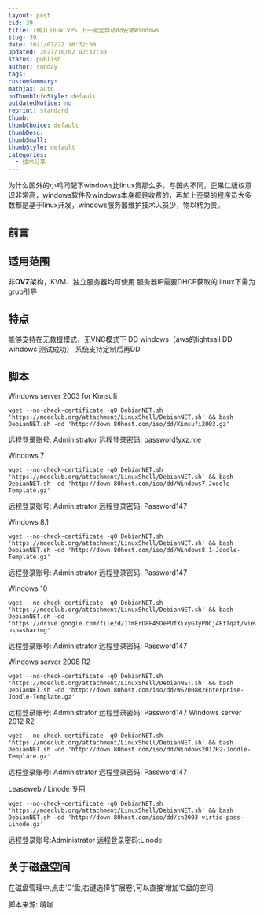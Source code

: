 ```yaml
---
layout: post
cid: 39
title: (转)Linux VPS 上一键全自动dd安装Windows
slug: 39
date: 2021/07/22 16:32:00
updated: 2021/10/02 02:17:50
status: publish
author: sunday
tags: 
customSummary: 
mathjax: auto
noThumbInfoStyle: default
outdatedNotice: no
reprint: standard
thumb: 
thumbChoice: default
thumbDesc: 
thumbSmall: 
thumbStyle: default
categories:
  - 技术分享
---
```


为什么国外的小鸡同配下windows比linux贵那么多，与国内不同，歪果仁版权意识非常高，windows软件及windows本身都是收费的，再加上歪果的程序员大多数都是基于linux开发，windows服务器维护技术人员少，物以稀为贵。 <!--more--> 


## 前言

<h2>适用范围</h2>

非**OVZ**架构，KVM、独立服务器均可使用
服务器IP需要DHCP获取的
linux下需为grub引导

## 特点
能够支持在无救援模式，无VNC模式下 DD windows（aws的lightsail DD windows 测试成功）
系统支持定制后再DD

## 脚本

Windows server 2003 for Kimsufi

    wget --no-check-certificate -qO DebianNET.sh 'https://moeclub.org/attachment/LinuxShell/DebianNET.sh' && bash DebianNET.sh -dd 'http://down.80host.com/iso/dd/Kimsufi2003.gz'

远程登录账号: Administrator
远程登录密码: password!yxz.me

Windows 7

    wget --no-check-certificate -qO DebianNET.sh 'https://moeclub.org/attachment/LinuxShell/DebianNET.sh' && bash DebianNET.sh -dd 'http://down.80host.com/iso/dd/Windows7-Joodle-Template.gz'

远程登录账号: Administrator
远程登录密码: Password147

Windows 8.1

    wget --no-check-certificate -qO DebianNET.sh 'https://moeclub.org/attachment/LinuxShell/DebianNET.sh' && bash DebianNET.sh -dd 'http://down.80host.com/iso/dd/Windows8.1-Joodle-Template.gz'

远程登录账号: Administrator
远程登录密码: Password147

Windows 10

    wget --no-check-certificate -qO DebianNET.sh 'https://moeclub.org/attachment/LinuxShell/DebianNET.sh' && bash DebianNET.sh -dd 'https://drive.google.com/file/d/1TmErU8F4SDePUfXixyGJyPDCj4EfTqat/view?usp=sharing'

远程登录账号: Administrator
远程登录密码: Password147

Windows server 2008 R2

    wget --no-check-certificate -qO DebianNET.sh 'https://moeclub.org/attachment/LinuxShell/DebianNET.sh' && bash DebianNET.sh -dd 'http://down.80host.com/iso/dd/WS2008R2Enterprise-Joodle-Template.gz'

远程登录账号: Administrator
远程登录密码: Password147
Windows server 2012 R2

    wget --no-check-certificate -qO DebianNET.sh 'https://moeclub.org/attachment/LinuxShell/DebianNET.sh' && bash DebianNET.sh -dd 'http://down.80host.com/iso/dd/Windows2012R2-Joodle-Template.gz'

远程登录账号: Administrator
远程登录密码: Password147

Leaseweb / Linode 专用

    wget --no-check-certificate -qO DebianNET.sh 'https://moeclub.org/attachment/LinuxShell/DebianNET.sh' && bash DebianNET.sh -dd 'http://down.80host.com/iso/dd/cn2003-virtio-pass-Linode.gz'

远程登录账号:Administrator
远程登录密码:Linode

## 关于磁盘空间
在磁盘管理中,点击’C‘盘,右键选择’扩展卷‘,可以直接’增加‘C盘的空间.

脚本来源: 萌咖